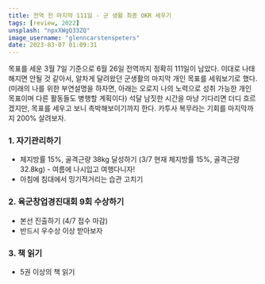 ```yaml
---
title: 전역 전 마지막 111일 - 군 생활 최종 OKR 세우기
tags: [review, 2022]
unsplash: "npxXWgQ33ZQ"
image_username: "glenncarstenspeters"
date: 2023-03-07 01:09:31
---
```


목표를 세운 3월 7일 기준으로 6월 26일 전역까지 정확히 111일이 남았다. 이대로 나태해지면 안될 것 같아서, 알차게 달려왔던 군생활의 마지막 개인 목표를 세워보기로 했다. (미래의 나를 위한 부연설명을 하자면, 아래는 오로지 나의 노력으로 성취 가능한 개인 목표이며 다른 활동들도 병행할 계획이다)
석달 남짓한 시간을 마냥 기다리면 더디 흐르겠지만, 목표를 세우고 보니 촉박해보이기까지 한다. 카투사 복무라는 기회를 마지막까지 200% 살려보자.

### 1. 자기관리하기

- 체지방률 15%, 골격근량 38kg 달성하기 (3/7 현재 체지방률 15%, 골격근량 32.8kg) - 여름에 나시입고 여행다니자!
- 아침에 침대에서 밍기적거리는 습관 고치기

### 2. 육군창업경진대회 9회 수상하기

- 본선 진출하기 (4/7 접수 마감)
- 반드시 우수상 이상 받아보자

### 3. 책 읽기

- 5권 이상의 책 읽기
